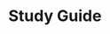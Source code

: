 # Study Guide

<div id="study-guide"></div>

<script>
  const lessonPages = ['lessons/1.html',
                       'lessons/2.html',
                       'lessons/3.html',
                       'lessons/4.html',
                       'lessons/5.html',
                       'lessons/6.html',
                       'lessons/7.html',
                       'lessons/8.html',
                       'lessons/9.html',
                       'lessons/10.html',
                       'lessons/11.html',
                       'lessons/12.html',
                       'lessons/13.html',
                       ];

  async function generateStudyGuide() {
    const studyGuideContainer = document.getElementById('study-guide');

    for (const lessonPath of lessonPages) {
      try {
        const response = await fetch(lessonPath);
        const text = await response.text();
        const parser = new DOMParser();
        const doc = parser.parseFromString(text, 'text/html');
        const studyGuideSection = doc.querySelector('h2#study-guide + ul');
        if (studyGuideSection) {
          const lessonNumber = lessonPages.indexOf(lessonPath) + 1;
          const lessonHeader = `<h3><a href="${lessonPath}">Lesson ${lessonNumber}</a></h3>`;
          studyGuideContainer.innerHTML += lessonHeader;
          studyGuideContainer.appendChild(studyGuideSection.cloneNode(true));        }
        } catch (error) {
          console.error("Error fetching or parsing lesson:", lessonPath, error);
        }
    }
  }

  generateStudyGuide();
</script>
